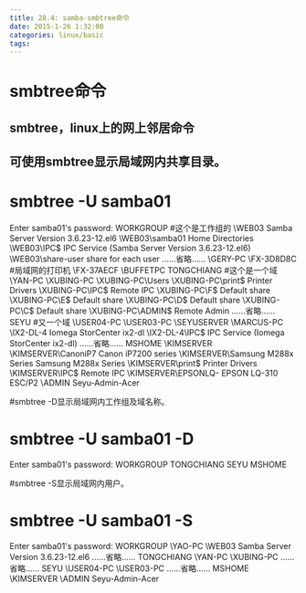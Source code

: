 ```yaml
---
title: 28.4: samba-smbtree命令
date: 2015-1-26 1:32:00
categories: linux/basic
tags:
---
```

 
smbtree命令
==================================
## smbtree，linux上的网上邻居命令
## 可使用smbtree显示局域网内共享目录。
# smbtree -U samba01  
Enter samba01's password:
WORKGROUP                           #这个是工作组的
        \\WEB03                         Samba Server Version 3.6.23-12.el6
                \\WEB03\samba01         Home Directories
                \\WEB03\IPC$            IPC Service (Samba Server Version 3.6.23-12.el6)
                \\WEB03\share-user      share for each user
......省略......
        \\GERY-PC
        \\FX-3D8D8C                #局域网的打印机
        \\FX-37AECF
        \\BUFFETPC
TONGCHIANG                          #这个是一个域
        \\YAN-PC
        \\XUBING-PC
                \\XUBING-PC\Users
                \\XUBING-PC\print$              Printer Drivers
                \\XUBING-PC\IPC$                Remote IPC
                \\XUBING-PC\F$                  Default share
                \\XUBING-PC\E$                  Default share
                \\XUBING-PC\D$                  Default share
                \\XUBING-PC\C$                  Default share
                \\XUBING-PC\ADMIN$              Remote Admin
......省略......
SEYU                                #又一个域
        \\USER04-PC
        \\USER03-PC
        \\SEYUSERVER
        \\MARCUS-PC
        \\IX2-DL-4                      Iomega StorCenter ix2-dl
                \\IX2-DL-4\IPC$                 IPC Service (Iomega StorCenter ix2-dl)
......省略......
MSHOME
        \\KIMSERVER
                \\KIMSERVER\CanoniP7            Canon iP7200 series
                \\KIMSERVER\Samsung M288x Series        Samsung M288x Series
                \\KIMSERVER\print$              Printer Drivers
                \\KIMSERVER\IPC$                Remote IPC
                \\KIMSERVER\EPSONLQ-            EPSON LQ-310 ESC/P2
        \\ADMIN                         Seyu-Admin-Acer
 
 
#smbtree -D显示局域网内工作组及域名称。
# smbtree -U samba01 -D
Enter samba01's password:
WORKGROUP
TONGCHIANG
SEYU
MSHOME
 
#smbtree -S显示局域网内用户。
# smbtree -U samba01 -S
Enter samba01's password:
WORKGROUP
        \\YAO-PC
        \\WEB03                         Samba Server Version 3.6.23-12.el6
......省略......
TONGCHIANG
        \\YAN-PC
        \\XUBING-PC
......省略......
SEYU
        \\USER04-PC
        \\USER03-PC
......省略......
MSHOME
        \\KIMSERVER
        \\ADMIN                         Seyu-Admin-Acer
